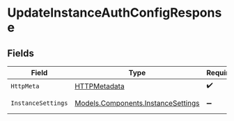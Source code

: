 # UpdateInstanceAuthConfigResponse


## Fields

| Field                                                                             | Type                                                                              | Required                                                                          | Description                                                                       |
| --------------------------------------------------------------------------------- | --------------------------------------------------------------------------------- | --------------------------------------------------------------------------------- | --------------------------------------------------------------------------------- |
| `HttpMeta`                                                                        | [HTTPMetadata](../../Models/Components/HTTPMetadata.md)                           | :heavy_check_mark:                                                                | N/A                                                                               |
| `InstanceSettings`                                                                | [Models.Components.InstanceSettings](../../Models/Components/InstanceSettings.md) | :heavy_minus_sign:                                                                | InstanceSettings Server API                                                       |